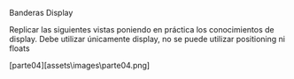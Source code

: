 Banderas Display

Replicar las siguientes vistas poniendo en práctica los conocimientos de display. Debe utilizar únicamente display, no se puede utilizar positioning ni floats


[parte04][assets\images\parte04.png]